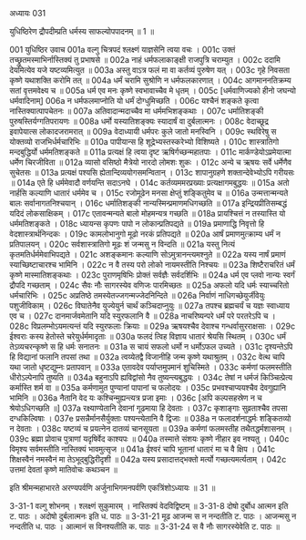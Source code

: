 अध्यायः 031

युधिष्ठिरेण द्रौपदीम्प्रति धर्मस्य साफल्योपपादनम् ॥ 1 ॥

001	युधिष्ठिर उवाच 
001a	वल्गु चित्रपदं श्लक्ष्णं याज्ञसेनि त्वया वचः ।
001c	उक्तं तच्छ्रुतमस्माभिर्नास्तिक्यं तु प्रभाषसे ॥
002a	नाहं धर्मफलाकाङ्क्षी राजपुत्रि चराम्युत ।
002c	ददामि देयमित्येव यजे यष्टव्यमित्युत ॥
003a	अस्तु वाऽत्र फलं मा वा कर्तव्यं पुरुषेण यत् ।
003c	गृहे निवसता कृष्णे यथाशक्ति करोमि तत् ॥
004a	धर्मं चरामि सुश्रोणि न धर्मफलकारणात् ।
004c	आगमाननतिक्रम्य सतां वृत्तमवेक्ष्य च ॥
005a	धर्म एव मनः कृष्णे स्वभावाच्चैव मे धृतम् ।
005c	[धर्मवाणिज्यको हीनो जघन्यो धर्मवादिनाम्]
006a	न धर्मफलमाप्नोति यो धर्मं दोग्धुमिच्छति ।
006c	यश्चैनं शङ्कते कृत्वा नास्तिक्यात्पापचेतनः ॥
007a	अतिवादान्मदाच्चैव मा धर्ममभिशङ्कथाः ।
007c	धर्मातिशङ्की पुरुषस्तिर्यग्गतिपरायणः ॥
008a	धर्मो यस्यातिशङ्क्यः स्यादार्षं वा दुर्बलात्मनः ।
008c	वेदाच्छूद्र इवापेयात्स लोकादजरामरात् ॥
009a	वेदाध्यायी धर्मपरः कुले जातो मनस्विनि ।
009c	स्थविरेषु स योक्तव्यो राजभिर्धर्मचारिभिः ॥
010a	पापीयान्स हि शूद्रेभ्यस्तस्करेभ्यो विशिष्यते ।
010c	शास्त्रातिगो मन्दबुद्धिर्यो धर्ममतिशङ्कते ॥
011a	प्रत्यक्षं हि त्वया दृष्ट ऋषिर्गच्छन्महातपाः ।
011c	मार्कण्डेयोऽप्रमेयात्मा धर्मेण चिरजीविता ॥
012a	व्यासो वसिष्ठो मैत्रेयो नारदो लोमशः शुकः ।
012c	अन्ये च ऋषयः सर्वे धर्मेणैव सुचेतसः ॥
013a	प्रत्यक्षं पश्यसि ह्येतान्दिव्ययोगसमन्वितान् ।
013c	शापानुग्रहणे शक्तान्देवेभ्योऽपि गरीयसः ॥
014a	एते हि धर्ममेवादौ वर्णयन्ति सदाऽनघे ।
014c	कर्तव्यममरप्रख्याः प्रत्यक्षागमबुद्धयः ॥
015a	अतो नार्हसि कल्याणि धातारं धर्ममेव च ।
015c	रजोमूढेन मनसा क्षेप्तुं शङ्कितुमेव च ॥
016a	उन्मत्तान्मन्यते बालः सर्वानागतनिश्चयान् ।
016c	धर्मातिशङ्की नान्यस्मिन्प्रमाणमधिगच्छति ॥
017a	इन्द्रियप्रीतिसम्बद्धं यदिदं लोकसाक्षिकम् ।
017c	एतावन्मन्यते बालो मोहमन्यत्र गच्छति ॥
018a	प्रायश्चित्तं न तस्यास्ति यो धर्ममतिशङ्कते ।
018c	ध्यायन्स कृपणः पापो न लोकान्प्रतिपद्यते ॥
019a	प्रमाणाद्धि निवृत्तो हि वेदशास्त्रार्थनिन्दकः ।
019c	कामलोभानुगो मूढो नरकं प्रतिपद्यते ॥
020a	आर्षं प्रमाणमुत्क्राम्य धर्मं न प्रतिपालयन् ।
020c	सर्वशास्त्रातिगो मूढः शं जन्मसु न विन्दति ॥
021a	यस्तु नित्यं कृतमतिर्धर्ममेवाभिपद्यते ।
021c	अशङ्कमानः कल्याणि सोऽमुत्रानन्त्यमश्नुते ॥
022a	यस्य नार्षं प्रमाणं स्याच्छिष्टाचारश्च भामिनि ।
022c	न वै तस्य परो लोको नायमस्तीति निश्चयः ॥
023a	शिष्टैराचरितं धर्मं कृष्णे मास्मातिशङ्कथाः ।
023c	पुराणमृषिभिः प्रोक्तं सर्वज्ञैः सर्वदर्शिभिः ॥
024a	धर्म एव प्लवो नान्यः स्वर्गं द्रौपदि गच्छताम् ।
024c	सैवः नौः सागरस्येव वणिजः पारमिच्छतः ॥
025a	अफलो यदि धर्मः स्याच्चरितो धर्मचारिभिः ।
025c	अप्रतिष्ठे तमस्येतज्जगन्मज्जेदनिन्दिते ॥
026a	निर्वाणं नाधिगच्छेयुर्जीवेयुः पशुजीविकाम् ।
026c	विघातेनैव युज्येयुर्न चार्थं कञ्चिदाप्नुयुः ॥
027a	तपश्च ब्रह्मचर्यं च यज्ञः स्वाध्याय एव च ।
027c	दानमार्जवमेतानि यदि स्युरफलानि वै ॥
028a	नाचरिष्यन्परे धर्मं परे परतरेऽपि च ।
028c	विप्रलम्भोऽयमत्यन्तं यदि स्युरफलाः क्रियाः ॥
029a	ऋषयश्चैव देवाश्च गन्धर्वासुरराक्षसाः ।
029c	ईश्वराः कस्य हेतोस्ते चरेयुर्धर्ममादृताः ॥
030a	फलदं त्विह विज्ञाय धातारं श्रेयसि स्थितम् ।
030c	धर्मं तेऽव्यचरन्कृष्णे स हि धर्मः सनातनः ॥
031a	स चायं सफलो धर्मो न धर्मोऽफल उच्यते ।
031c	दृश्यन्तेऽपि हि विद्यानां फलानि तपसां तथा ॥
032a	त्वय्येतद्वै विजानीहि जन्म कृष्णे यथाश्रुतम् ।
032c	वेत्थ चापि यथा जातो धृष्टद्युम्नः प्रतापवान् ॥
033a	एतावदेव पर्याप्तमुपमानं शुचिस्मिते ।
033c	कर्मणां फलमस्तीति धीरोऽल्पेनापि तुष्यति ॥
034a	बहुनाऽपि ह्यविद्वांसो नैव तुष्यन्त्यबुद्धयः ।
034c	तेषां न धर्मजं किञ्चित्प्रेत्य कर्मास्ति शर्म वा ॥
035a	कर्मणामुत पुण्यानां पापानां च फलोदयः ।
035c	प्रभवश्चाप्ययश्चैव देवगुह्यानि भामिनि ॥
036a	नैतानि वेद यः कश्चिन्मुह्यन्त्यत्र प्रजा इमाः ।
036c	[अपि कल्पसहस्रेण न च श्रेयोऽधिगच्छति ॥]
037a	रक्ष्याण्येतानि देवानां गूढमाया हि देवताः ।
037c	कृशाङ्गाः सुव्रताश्चैव तपसा दग्धकिल्विषाः ।
037e	प्रसन्नैर्मानसैर्युक्ताः पश्यन्त्येतानि वै द्विजाः ॥
038a	न फलादर्शनाद्धर्मः शङ्कितव्यो न देवताः ।
038c	यष्टव्यं च प्रयत्नेन दातव्यं चानसूयता ॥
039a	कर्मणां फलमस्तीह तथैतद्धर्मशासनम् ।
039c	ब्रह्मा प्रोवाच पुत्राणां यदृषिर्वेद काश्यपः ॥
040a	तस्मात्ते संशयः कृष्णे नीहार इव नश्यतु ।
040c	विमृश्य सर्वमस्तीति नास्तिक्यं भावमुत्सृज ॥
041a	ईश्वरं चापि भूतानां धातारं मा च वै क्षिप ।
041c	शिक्षस्वैनं नमस्वैनं मा तेऽभूद्बुद्धिरीदृशी ॥
042a	यस्य प्रसादात्तद्भक्तो मर्त्यो गच्छत्यमर्त्यताम् ।
042c	उत्तमां देवतां कृष्णे मातिवोचः कथञ्चन ॥

इति श्रीमन्महाभारते अरण्यपर्वणि अर्जुनाभिगमनपर्वणि एकत्रिंशोऽध्यायः ॥ 31 ॥

3-31-1 वल्गु शोभनम् । श्लक्ष्णं सुकुमारम् । नास्तिक्यं वेदविद्विष्टम् ॥ 3-31-8 दोषो दुर्बोध आत्मन इति ट. पाठः । अदोषो दुर्बलात्मनः इति ध. पाठः ॥ 3-31-21 मूढ आजन्म स न नन्दतीति ट. पाठः । आजन्मसु न नन्दतीति ध. पाठः । आत्मानं स विनश्यतीति क. पाठः ॥ 3-31-24 स वै नौः सागरस्येवेति ट. पाठः ॥
